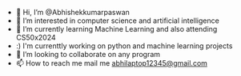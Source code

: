 - 👋 Hi, I’m @Abhishekkumarpaswan
- 👀 I’m interested in computer science and artificial intelligence
- 🌱 I’m currently learning Machine Learning and also attending CS50x2024
- :)  I'm currenttly working on python and machine learning projects 
- 💞️ I’m looking to collaborate on any program
- 📫 How to reach me mail me
abhilaptop12345@gmail.com

<!---
Abhishekkumarpaswan/Abhishekkumarpaswan is a ✨ special ✨ repository because its `README.md` (this file) appears on your GitHub profile.
You can click the Preview link to take a look at your changes.
--->
